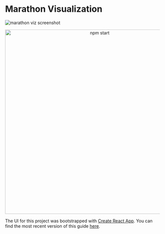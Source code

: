 Marathon Visualization
======================

![marathon viz screenshot](https://raw.githubusercontent.com/trentontri/marathon/master/screenshot.png)

<p align='center'>
<img src='https://cdn.rawgit.com/trentontri/marathon/master/screenshot.png' width='600' alt='npm start'>
</p>

The UI for this project was bootstrapped with [Create React App](https://github.com/facebookincubator/create-react-app).
You can find the most recent version of this guide [here](https://github.com/facebookincubator/create-react-app/blob/master/packages/react-scripts/template/README.md).
